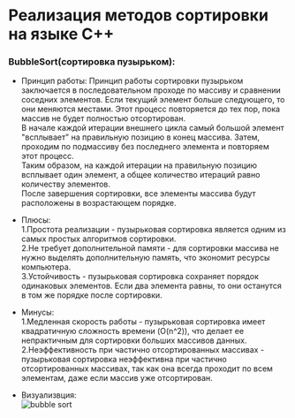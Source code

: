 # Реализация методов сортировки на языке С++

### BubbleSort(сортировка пузырьком):

- Принцип работы: 
Принцип работы сортировки пузырьком заключается в последовательном проходе по массиву и сравнении соседних элементов. Если текущий элемент больше следующего, то они меняются местами. Этот процесс повторяется до тех пор, пока массив не будет полностью отсортирован.  
В начале каждой итерации внешнего цикла самый большой элемент "всплывает" на правильную позицию в конец массива. Затем, проходим по подмассиву без последнего элемента и повторяем этот процесс.  
Таким образом, на каждой итерации на правильную позицию всплывает один элемент, а общее количество итераций равно количеству элементов.  
После завершения сортировки, все элементы массива будут расположены в возрастающем порядке.

- Плюсы:  
1.Простота реализации - пузырьковая сортировка является одним из самых простых алгоритмов сортировки.  
2.Не требует дополнительной памяти - для сортировки массива не нужно выделять дополнительную память, что экономит ресурсы компьютера.  
3.Устойчивость - пузырьковая сортировка сохраняет порядок одинаковых элементов. Если два элемента равны, то они останутся в том же порядке после сортировки.
- Минусы:  
1.Медленная скорость работы - пузырьковая сортировка имеет квадратичную сложность времени (O(n^2)), что делает ее непрактичным для сортировки больших массивов данных.   
2.Неэффективность при частично отсортированных массивах - пузырьковая сортировка неэффективна при частично отсортированных массивах, так как она всегда проходит по всем элементам, даже если массив уже отсортирован.

- Визуализвция:  
![bubble sort](https://media.proglib.io/wp-uploads/-000//1/596b722779f8b_Yb6G53y.gif)